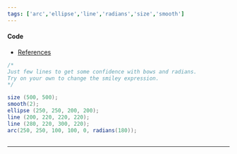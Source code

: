```yaml
---
tags: ['arc','ellipse','line','radians','size','smooth']  
---
```


#### Code

- [References](https://processing.org/reference/)

``` java
/*
Just few lines to get some confidence with bows and radians.
Try on your own to change the smiley expression.
*/

size (500, 500);
smooth(2);
ellipse (250, 250, 200, 200);
line (200, 220, 220, 220);
line (280, 220, 300, 220);
arc(250, 250, 100, 100, 0, radians(180));



```

---
